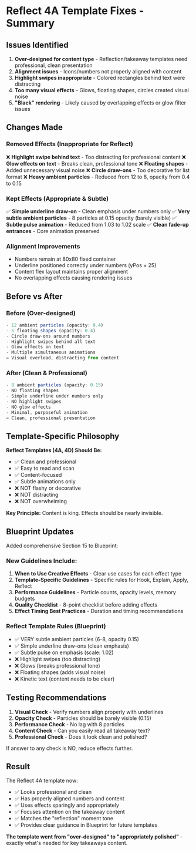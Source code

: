 # Reflect 4A Template Fixes - Summary

## Issues Identified

1. **Over-designed for content type** - Reflection/takeaway templates need professional, clean presentation
2. **Alignment issues** - Icons/numbers not properly aligned with content
3. **Highlight swipes inappropriate** - Colored rectangles behind text were distracting
4. **Too many visual effects** - Glows, floating shapes, circles created visual noise
5. **"Black" rendering** - Likely caused by overlapping effects or glow filter issues

## Changes Made

### Removed Effects (Inappropriate for Reflect)
❌ **Highlight swipe behind text** - Too distracting for professional content
❌ **Glow effects on text** - Breaks clean, professional tone
❌ **Floating shapes** - Added unnecessary visual noise
❌ **Circle draw-ons** - Too decorative for list format
❌ **Heavy ambient particles** - Reduced from 12 to 8, opacity from 0.4 to 0.15

### Kept Effects (Appropriate & Subtle)
✅ **Simple underline draw-on** - Clean emphasis under numbers only
✅ **Very subtle ambient particles** - 8 particles at 0.15 opacity (barely visible)
✅ **Subtle pulse animation** - Reduced from 1.03 to 1.02 scale
✅ **Clean fade-up entrances** - Core animation preserved

### Alignment Improvements
- Numbers remain at 80x80 fixed container
- Underline positioned correctly under numbers (yPos + 25)
- Content flex layout maintains proper alignment
- No overlapping effects causing rendering issues

## Before vs After

### Before (Over-designed)
```javascript
- 12 ambient particles (opacity: 0.4)
- 5 floating shapes (opacity: 0.4)
- Circle draw-ons around numbers
- Highlight swipes behind all text
- Glow effects on text
- Multiple simultaneous animations
= Visual overload, distracting from content
```

### After (Clean & Professional)
```javascript
- 8 ambient particles (opacity: 0.15)
- NO floating shapes
- Simple underline under numbers only
- NO highlight swipes
- NO glow effects
- Minimal, purposeful animation
= Clean, professional presentation
```

## Template-Specific Philosophy

**Reflect Templates (4A, 4D) Should Be:**
- ✅ Clean and professional
- ✅ Easy to read and scan
- ✅ Content-focused
- ✅ Subtle animations only
- ❌ NOT flashy or decorative
- ❌ NOT distracting
- ❌ NOT overwhelming

**Key Principle:** Content is king. Effects should be nearly invisible.

## Blueprint Updates

Added comprehensive Section 15 to Blueprint:

### New Guidelines Include:
1. **When to Use Creative Effects** - Clear use cases for each effect type
2. **Template-Specific Guidelines** - Specific rules for Hook, Explain, Apply, Reflect
3. **Performance Guidelines** - Particle counts, opacity levels, memory budgets
4. **Quality Checklist** - 8-point checklist before adding effects
5. **Effect Timing Best Practices** - Duration and timing recommendations

### Reflect Template Rules (Blueprint)
- ✅ VERY subtle ambient particles (6-8, opacity 0.15)
- ✅ Simple underline draw-ons (clean emphasis)
- ✅ Subtle pulse on emphasis (scale: 1.02)
- ❌ Highlight swipes (too distracting)
- ❌ Glows (breaks professional tone)
- ❌ Floating shapes (adds visual noise)
- ❌ Kinetic text (content needs to be clear)

## Testing Recommendations

1. **Visual Check** - Verify numbers align properly with underlines
2. **Opacity Check** - Particles should be barely visible (0.15)
3. **Performance Check** - No lag with 8 particles
4. **Content Check** - Can you easily read all takeaway text?
5. **Professional Check** - Does it look clean and polished?

If answer to any check is NO, reduce effects further.

## Result

The Reflect 4A template now:
- ✅ Looks professional and clean
- ✅ Has properly aligned numbers and content
- ✅ Uses effects sparingly and appropriately
- ✅ Focuses attention on the takeaway content
- ✅ Matches the "reflection" moment tone
- ✅ Provides clear guidance in Blueprint for future templates

**The template went from "over-designed" to "appropriately polished"** - exactly what's needed for key takeaways content.

